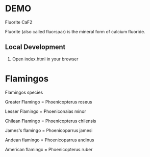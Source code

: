 # DEMO

Fluorite CaF2

Fluorite (also called fluorspar) is the mineral form of calcium fluoride.

## Local Development

1. Open index.html in your browser

# Flamingos

Flamingos species

Greater Flamingo = Phoenicopterus roseus

Lesser Flamingo = Phoeniconaias minor

Chilean Flamingo = Phoenicopterus chilensis

James's flamingo = Phoenicoparrus jamesi

Andean flamingo = Phoenicoparrus andinus

American flamingo = Phoenicopterus ruber